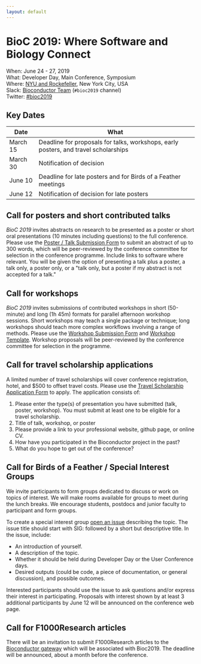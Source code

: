 ```yaml
---
layout: default
---
```

# BioC 2019: Where Software and Biology Connect

When: June 24 - 27, 2019<br />
What: Developer Day, Main Conference, Symposium<br />
Where: [NYU and Rockefeller][venue], New York City, USA<br />
Slack: [Bioconductor Team][] (`#bioc2019` channel)<br />
Twitter: [#bioc2019][tweet]<br />

[tweet]: https://twitter.com/hashtag/bioc2019?f=tweets
[venue]: ./travel-accommodations
[Bioconductor Team]: https://bioc-community.herokuapp.com/

## Key Dates

| Date     | What |
| -------- | -------------------------------------- |
| March 15 | Deadline for proposals for talks, workshops, early posters, and travel scholarships |
| March 30 | Notification of decision |
| June 10  | Deadline for late posters and for Birds of a Feather meetings |
| June 12  | Notification of decision for late posters |

## Call for posters and short contributed talks

_BioC 2019_ invites abstracts on research to be presented as a poster
or short oral presentations (10 minutes including questions) to the
full conference. Please use the [Poster / Talk Submission Form][] to
submit an abstract of up to 300 words, which will be peer-reviewed by
the conference committee for selection in the conference
programme. Include links to software where relevant. You will be given
the option of presenting a talk plus a poster, a talk only, a poster
only, or a "talk only, but a poster if my abstract is not accepted for
a talk."

[Poster / Talk Submission Form]: https://goo.gl/forms/tx6oHbNt28JX7WWz1

## Call for workshops

_BioC 2019_ invites submissions of contributed workshops in short
(50-minute) and long (1h 45m) formats for parallel afternoon workshop
sessions. Short workshops may teach a single package or technique;
long workshops should teach more complex workflows involving a range
of methods.  Please use the [Workshop Submission Form][] and
[Workshop Template][]. Workshop proposals will be peer-reviewed by the
conference committee for selection in the programme.

[Workshop Template]: https://github.com/Bioconductor/BioC2019/blob/master/docs/workshop-syllabus.md
[Workshop Submission Form]: https://goo.gl/forms/TZkE2XleUsGfCjr02

## Call for travel scholarship applications

A limited number of travel scholarships will cover conference
registration, hotel, and $500 to offset travel costs. Please use the
[Travel Scholarship Application Form] to apply. The application
consists of:

1. Please enter the type(s) of presentation you have submitted (talk,
poster, workshop). You must submit at least one to be eligible for a
travel scholarship.
2. Title of talk, workshop, or poster
3. Please provide a link to your professional website, github page, or online CV.
4. How have you participated in the Bioconductor project in the past?
5. What do you hope to get out of the conference?

[Travel Scholarship Application Form]: https://goo.gl/forms/TXWLPInRWWymQ1Hx2

## Call for Birds of a Feather / Special Interest Groups

We invite participants to form groups dedicated to discuss or work on
topics of interest. We will make rooms available for groups to meet
during the lunch breaks. We encourage students, postdocs and junior
faculty to participant and form groups.

To create a special interest group [open an issue][] describing the
topic. The issue title should start with SIG: followed by a short but
descriptive title. In the issue, include:

- An introduction of yourself.
- A description of the topic.
- Whether it should be held during Developer Day
  or the User Conference days.
- Desired outputs (could be code, a piece of documentation, or general
  discussion), and possible outcomes.

Interested participants should use the issue to ask questions and/or
express their interest in participating. Proposals with interest shown
by at least 3 additional participants by June 12 will be announced on
the conference web page.

[open an issue]: https://github.com/Bioconductor/BioC2019/issues

## Call for F1000Research articles 

There will be an invitation to submit F1000Research articles to the
[Bioconductor gateway][] which will be associated with Bioc2019. The
deadline will be announced, about a month before the conference.

[Bioconductor gateway]: https://f1000research.com/gateways/bioconductor



